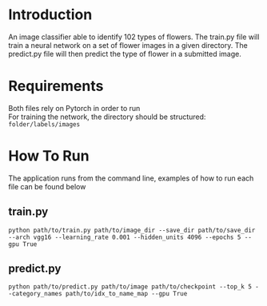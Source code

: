 # Introduction
An image classifier able to identify 102 types of flowers. The train.py file will train a neural network on a set 
of flower images in a given directory. The predict.py file will then predict the type of flower in a submitted image.

# Requirements 
Both files rely on Pytorch in order to run    
For training the network, the directory should be structured:
`folder/labels/images`

# How To Run
The application runs from the command line, examples of how to run each file can be found below
## train.py
`python path/to/train.py path/to/image_dir --save_dir path/to/save_dir --arch vgg16 --learning_rate 0.001 --hidden_units 4096
--epochs 5 --gpu True`
## predict.py
`python path/to/predict.py path/to/image path/to/checkpoint --top_k 5 --category_names path/to/idx_to_name_map --gpu True`
